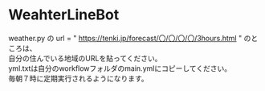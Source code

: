 # WeahterLineBot
weather.py の url = " https://tenki.jp/forecast/〇/〇/〇/〇/3hours.html " のところは、  
自分の住んでいる地域のURLを貼ってください。  
yml.txtは自分のworkflowフォルダのmain.ymlにコピーしてください。  
毎朝７時に定期実行されるようになります。
